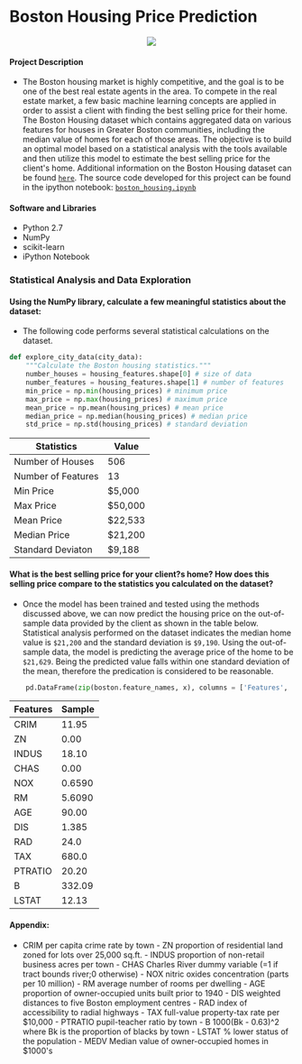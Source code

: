 # Boston Housing Price Prediction

<p align ="center">
<img src = "http://media.bizj.us/view/img/2122231/house-for-sale*750xx1200-675-0-63.jpg">
</p>

#### Project Description

- The Boston housing market is highly competitive, and the goal is to be one of the best real estate agents in the area. To compete in the real estate market, a few basic machine learning concepts are applied in order to assist a client with finding the best selling price for their home. The Boston Housing dataset which contains aggregated data on various features for houses in Greater Boston communities, including the median value of homes for each of those areas. The objective is to build an optimal model based on a statistical analysis with the tools available and then utilize this model to estimate the best selling price for the client's home. Additional information on the Boston Housing dataset can be found [`here`](https://archive.ics.uci.edu/ml/datasets/Housing). The source code developed for this project can be found in the ipython notebook: [`boston_housing.ipynb`](https://github.com/Tsmith5151/Boston-Housing-Price-Prediction-/blob/master/boston_housing.ipynb)

#### Software and Libraries
- Python 2.7
- NumPy
- scikit-learn
- iPython Notebook

### Statistical Analysis and Data Exploration
#### Using the NumPy library, calculate a few meaningful statistics about the dataset:
  
- The following code performs several statistical calculations on the dataset.

```python 
def explore_city_data(city_data):
    """Calculate the Boston housing statistics."""
    number_houses = housing_features.shape[0] # size of data
    number_features = housing_features.shape[1] # number of features
    min_price = np.min(housing_prices) # minimum price
    max_price = np.max(housing_prices) # maximum price
    mean_price = np.mean(housing_prices) # mean price
    median_price = np.median(housing_prices) # median price
    std_price = np.std(housing_prices) # standard deviation
```  
|Statistics          | Value    |
| -------------      | ---------|
| Number of Houses   | 506      |
| Number of Features | 13       |
| Min Price          | $5,000   |
| Max Price          | $50,000  |
| Mean Price         | $22,533  |
| Median Price       | $21,200  |
| Standard Deviaton  | $9,188   |


####  What is the best selling price for your client?s home? How does this selling price compare to the statistics you calculated on the dataset? 

- Once the model has been trained and tested using the methods discussed above, we can now predict the housing price on the out-of-sample data provided by the client as shown in the table below. Statistical analysis performed on the dataset indicates the median home value is `$21,200` and the standard deviation is `$9,190`. Using the out-of-sample data, the model is predicting the average price of the home to be `$21,629`. Being the predicted value falls within one standard deviation of the mean, therefore the predication is considered to be reasonable. 

```python
    pd.DataFrame(zip(boston.feature_names, x), columns = ['Features', 'Client_Features'])
```
|Features | Sample      |
| --------| ----------- |
| CRIM    | 11.95       |
| ZN      | 0.00        |
| INDUS   | 18.10       |
| CHAS    | 0.00        |
| NOX     | 0.6590      |
| RM      | 5.6090      |
| AGE     | 90.00       |
| DIS     | 1.385       |
| RAD     | 24.0        |
| TAX     | 680.0       |
| PTRATIO | 20.20       |
| B       | 332.09      |
| LSTAT   | 12.13       |


#### Appendix:
   - CRIM     per capita crime rate by town
    - ZN       proportion of residential land zoned for lots over 25,000 sq.ft.
    - INDUS    proportion of non-retail business acres per town
    - CHAS     Charles River dummy variable (=1 if tract bounds river;0 otherwise)
    - NOX      nitric oxides concentration (parts per 10 million)
    - RM       average number of rooms per dwelling
    - AGE      proportion of owner-occupied units built prior to 1940
    - DIS      weighted distances to five Boston employment centres
    - RAD      index of accessibility to radial highways
    - TAX      full-value property-tax rate per $10,000
    - PTRATIO  pupil-teacher ratio by town
    - B        1000(Bk - 0.63)^2 where Bk is the proportion of blacks by town
    - LSTAT    % lower status of the population
    - MEDV     Median value of owner-occupied homes in $1000's
